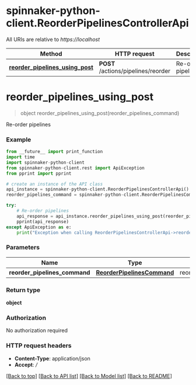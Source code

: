 # spinnaker-python-client.ReorderPipelinesControllerApi

All URIs are relative to *https://localhost*

Method | HTTP request | Description
------------- | ------------- | -------------
[**reorder_pipelines_using_post**](ReorderPipelinesControllerApi.md#reorder_pipelines_using_post) | **POST** /actions/pipelines/reorder | Re-order pipelines


# **reorder_pipelines_using_post**
> object reorder_pipelines_using_post(reorder_pipelines_command)

Re-order pipelines

### Example
```python
from __future__ import print_function
import time
import spinnaker-python-client
from spinnaker-python-client.rest import ApiException
from pprint import pprint

# create an instance of the API class
api_instance = spinnaker-python-client.ReorderPipelinesControllerApi()
reorder_pipelines_command = spinnaker-python-client.ReorderPipelinesCommand() # ReorderPipelinesCommand | reorderPipelinesCommand

try:
    # Re-order pipelines
    api_response = api_instance.reorder_pipelines_using_post(reorder_pipelines_command)
    pprint(api_response)
except ApiException as e:
    print("Exception when calling ReorderPipelinesControllerApi->reorder_pipelines_using_post: %s\n" % e)
```

### Parameters

Name | Type | Description  | Notes
------------- | ------------- | ------------- | -------------
 **reorder_pipelines_command** | [**ReorderPipelinesCommand**](ReorderPipelinesCommand.md)| reorderPipelinesCommand | 

### Return type

**object**

### Authorization

No authorization required

### HTTP request headers

 - **Content-Type**: application/json
 - **Accept**: */*

[[Back to top]](#) [[Back to API list]](../README.md#documentation-for-api-endpoints) [[Back to Model list]](../README.md#documentation-for-models) [[Back to README]](../README.md)

